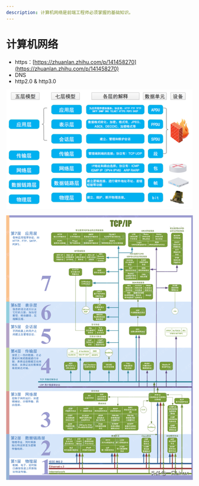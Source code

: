 ```yaml
---
description: 计算机网络是前端工程师必须掌握的基础知识。
---
```


# 计算机网络

* https：[https://zhuanlan.zhihu.com/p/141458270](https://zhuanlan.zhihu.com/p/141458270)
* DNS
* http2.0 & http3.0

![TCP/IP 模型和 OSI 模型对应关系](<../.gitbook/assets/image (1).png>)

![网络模型](<../.gitbook/assets/image (2).png>)
